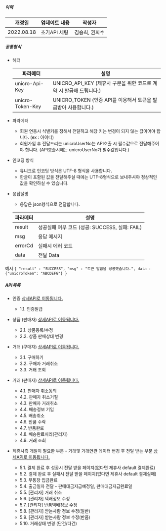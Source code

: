 ##### 이력
    
| 개정일 | 업데이트 내용 | 작성자 |
|--|--|--|
| 2022.08.18 | 초기API 세팅 | 김승희, 권희수 |
    
##### 공통형식
- 헤더

    | 파라메터 | 설명 |
    |--|--|
    | unicro-Api-Key | UNICRO_API_KEY (제휴사 구분을 위한 코드로 계약 시 발급해 드립니다.) |
    | unicro-Token-Key | UNICRO_TOKEN (인증 API를 이용해서 토큰을 발급받아 사용합니다.) |

- 파라메터

    - 회원 연동시 식별키를 정해서 전달하고 해당 키는 변경이 되지 않는 값이어야 합니다. (ex : 아이디)
    - 회원가입 후 전달드리는 unicroUserNo는 API호출 시 필수값으로 전달해주어야 합니다. (API호출시에는 unicroUserNo가 필수값입니다.)
 
- 인코딩 방식
    - 유니크로 인코딩 방식은 UTF-8 형식을 사용합니다.
    - 한글이 포함된 값을 전달해주실 때에는 UTF-8형식으로 보내주셔야 정상적인 값을 확인하실 수 있습니다. 

- 응답설명
    - 응답은 json형식으로 전달합니다.

    | 파라메터 | 설명 |
    |--|--|
    | result | 성공실패 여부 코드 (성공: SUCCESS, 실패: FAIL) |
    | msg | 응답 메시지  |
    | errorCd | 실패시 에러 코드 |
    | data | 전달 Data |

예시
`{ "result" : "SUCCESS", "msg" : "토큰 발급을 성공했습니다.", data : {"unicroToken": "ABCDEFG"} }`

##### API목록 

- 인증 [상세API로 이동됩니다.](APIAuth.md)
    - 1.1. 인증발급

- 상품 (판매자) [상세API로 이동됩니다.](APIItem.md)
    - 2.1. 상품등록/수정
    - 2.2. 상품 판매상태 변경

- 거래 (구매자) [상세API로 이동됩니다.](APIBuyer.md)
    - 3.1. 구매하기
    - 3.2. 구매자 거래취소
    - 3.3. 거래 조회

- 거래 (판매자) [상세API로 이동됩니다.](APISeller.md)
    - 4.1. 판매자 취소동의
    - 4.2. 판매자 취소거절
    - 4.3. 판매자 거래취소
    - 4.4. 배송정보 기입
    - 4.5. 배송취소
    - 4.6. 반품 수락
    - 4.7. 반품완료
    - 4.8. 배송완료처리(관리자)
    - 4.9. 거래 조회

- 제휴사측 개발이 필요한 부분 - 거래및 거래연관 데이터 변경 후 전달 받는 부분 [상세API로 이동됩니다.](APIPartner.md)
    - 5.1. 결제 완료 후 성공시 전달 받을 페이지(없다면 제휴사 default 결제완료)
    - 5.2. 결제 완료 후 실패시 전달 받을 페이지(없다면 제휴사 default 결제실패)
    - 5.3. 무통장 입금완료
    - 5.4. 출금일자 전달 - 판매대금지급예정일, 판매대금지급완료일 
    - 5.5. [관리자] 거래 취소
    - 5.6. [관리자] 택배정보 수정
    - 5.7. [관리자] 반품택배정보 수정
    - 5.8. [관리자] 받는사람 정보 수정(일반)
    - 5.9. [관리자] 받는사람 정보 수정(반품)
    - 5.10. 거래상태 변경 (단건/다건)

 
